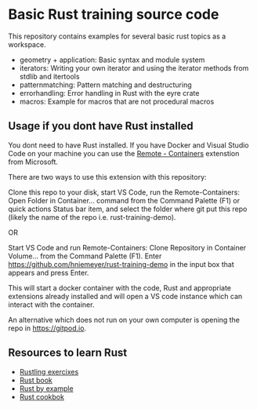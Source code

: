 # Basic Rust training source code

This repository contains examples for several basic rust topics as a workspace.

* geometry + application: Basic syntax and module system
* iterators: Writing your own iterator and using the iterator methods from stdlib and itertools
* patternmatching: Pattern matching and destructuring
* errorhandling: Error handling in Rust with the eyre crate
* macros: Example for macros that are not procedural macros
## Usage if you dont have Rust installed

You dont need to have Rust installed. If you have Docker and Visual Studio Code
on your machine you can use the [Remote - Containers](https://marketplace.visualstudio.com/items?itemName=ms-vscode-remote.remote-containers) extenstion from Microsoft.

There are two ways to use this extension with this repository:

Clone this repo to your disk, start VS Code, run the Remote-Containers: Open Folder in Container... command from the Command Palette (F1) or quick actions Status bar item, and select the folder where git put this repo (likely the name of the repo i.e. rust-training-demo).

OR

Start VS Code and run Remote-Containers: Clone Repository in Container Volume... from the Command Palette (F1). Enter <https://github.com/hniemeyer/rust-training-demo> in the input box that appears and press Enter.

This will start a docker container with the code, Rust and appropriate extensions already installed and will open a VS code instance which can interact with the container.

An alternative which does not run on your own computer is opening the repo in <https://gitpod.io>.

## Resources to learn Rust

* [Rustling exercixes](https://github.com/rust-lang/rustlings)
* [Rust book](https://doc.rust-lang.org/book/)
* [Rust by example](https://doc.rust-lang.org/rust-by-example/)
* [Rust cookbok](https://rust-lang-nursery.github.io/rust-cookbook/intro.html)

